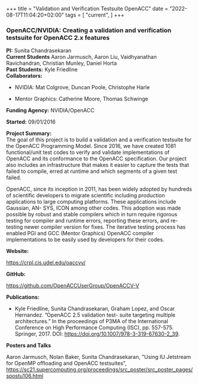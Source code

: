 +++
title = "Validation and Verification Testsuite OpenACC"
date = "2022-08-17T11:04:20+02:00"
tags = [
    "current",
]
+++

### OpenACC/NVIDIA: Creating a validation and verification testsuite for OpenACC 2.x features

**PI:** Sunita Chandrasekaran  
**Current Students** Aaron Jarmusch, Aaron Liu, Vaidhyanathan Ravichandran, Christian Munley, Daniel Horta  
**Past Students:** Kyle Friedline  
**Collaborators:**

* NVIDIA: Mat Colgrove, Duncan Poole, Christophe Harle

* Mentor Graphics: Catherine Moore, Thomas Schwinge


**Funding Agency:** NVIDIA/OpenACC  

**Started:** 09/01/2016

**Project Summary:**  
The goal of this project is to build a validation and a verification testsuite for the OpenACC Programming Model. Since 2016, we have created 1081 functional/unit test codes to verify and validate implementations of OpenACC and its conformance to the OpenACC specification. Our project also includes an infrastructure that makes it easier to capture the tests that failed to compile, erred at runtime and which segments of a given test failed.

OpenACC, since its inception in 2011, has been widely adopted by hundreds of scientific developers to migrate scientific including production applications to large computing platforms. These applications include Gaussian, AN- SYS, ICON among other codes. This adoption was made possible by robust and stable compilers which in turn require rigorous testing for compiler and runtime errors, reporting these errors, and re-testing newer compiler version for fixes. The iterative testing process has enabled PGI and GCC (Mentor Graphics) OpenACC compiler implementations to be easily used by developers for their codes.

**Website:**

https://crpl.cis.udel.edu/oaccvv/

**GitHub:**

https://github.com/OpenACCUserGroup/OpenACCV-V</a>

**Publications:**

* Kyle Friedline, Sunita Chandrasekaran, Graham Lopez, and Oscar Hernandez. ”OpenACC 2.5 validation test- suite targeting multiple architectures.” In the proceedings of P3MA of the International Conference on High Performance Computing (ISC), pp. 557-575. Springer, 2017. DOI: <a href="https://doi.org/10.1007/978-3-319-67630-2_39">https://doi.org/10.1007/978-3-319-67630-2_39</a>.

**Posters and Talks**

Aaron Jarmusch, Nolan Baker, Sunita Chandrasekaran, "Using IU Jetstream for OpenMP offloading and OpenACC testsuites", <a href="https://sc21.supercomputing.org/proceedings/src_poster/src_poster_pages/spostu106.html">https://sc21.supercomputing.org/proceedings/src_poster/src_poster_pages/spostu106.html
